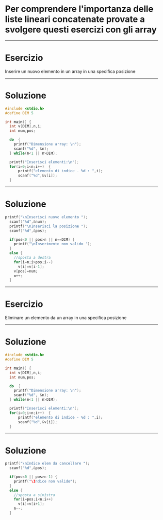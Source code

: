 <!-- footer: M Fraschini 2018-2019 -->

<!-- page_number: true -->


# Per comprendere l'importanza delle liste lineari concatenate provate a svolgere questi esercizi con gli array

---

# Esercizio
Inserire un nuovo elemento in un array in una specifica posizione

---

# Soluzione 

```C
#include <stdio.h>
#define DIM 5

int main() {
  int v[DIM],n,i;
  int num,pos;

  do  {
    printf("Dimensione array: \n");
    scanf("%d", &n);
  } while(n<1 || n>DIM);

  printf("Inserisci elementi:\n");
  for(i=0;i<n;i++)  {
      printf("elemento di indice - %d : ",i);
      scanf("%d",&v[i]);
  }
```

---

# Soluzione 

```C
printf("\nInserisci nuovo elemento ");
  scanf("%d",&num);
  printf("\nInserisci la posizione ");
  scanf("%d",&pos);

  if(pos<0 || pos>n || n==DIM) {
    printf("\nInserimento non valido ");
  }
  else {
    //sposta a destra
    for(i=n;i>pos;i--)
      v[i]=v[i-1];
    v[pos]=num;
    n++;
  }
```

---

# Esercizio
Eliminare un elemento da un array in una specifica posizione

---

# Soluzione 

```C
#include <stdio.h>
#define DIM 5

int main() {
  int v[DIM],n,i;
  int num,pos;

  do  {
    printf("Dimensione array: \n");
    scanf("%d", &n);
  } while(n<1 || n>DIM);

  printf("Inserisci elementi:\n");
  for(i=0;i<n;i++)  {
      printf("elemento di indice - %d : ",i);
      scanf("%d",&v[i]);
  }
```

---

# Soluzione 

```C
printf("\nIndice elem da cancellare ");
  scanf("%d",&pos);

  if(pos<0 || pos>n-1) {
    printf("\Indice non valido");
  }
  else {
    //sposta a sinistra
    for(i=pos;i<n;i++)
      v[i]=v[i+1];
    n--;
  }
```